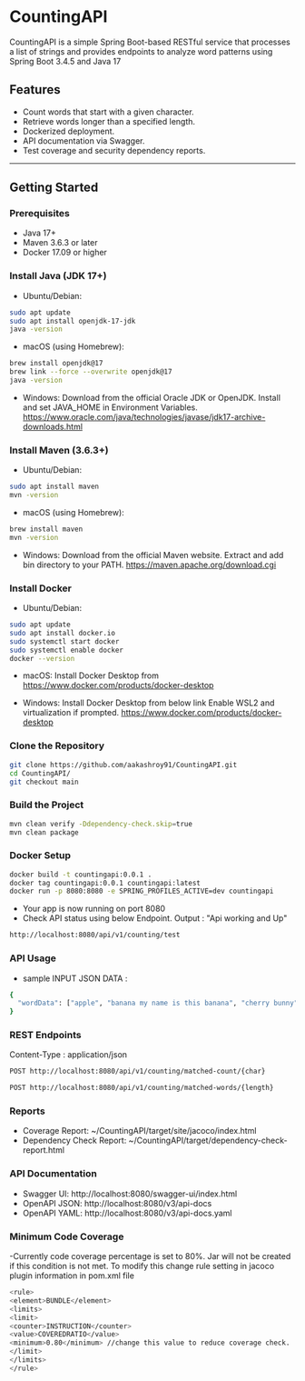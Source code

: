 # CountingAPI

CountingAPI is a simple Spring Boot-based RESTful service that processes a list of strings and provides endpoints to analyze word patterns using Spring Boot 3.4.5 and Java 17

## Features

- Count words that start with a given character.
- Retrieve words longer than a specified length.
- Dockerized deployment.
- API documentation via Swagger.
- Test coverage and security dependency reports.

---

## Getting Started

### Prerequisites

- Java 17+
- Maven 3.6.3 or later
- Docker 17.09 or higher

### Install Java (JDK 17+)
- Ubuntu/Debian:
```bash
sudo apt update
sudo apt install openjdk-17-jdk
java -version
```
- macOS (using Homebrew):
```bash
brew install openjdk@17
brew link --force --overwrite openjdk@17
java -version
```
- Windows:
Download from the official Oracle JDK or OpenJDK.
Install and set JAVA_HOME in Environment Variables.
https://www.oracle.com/java/technologies/javase/jdk17-archive-downloads.html

### Install Maven (3.6.3+)
- Ubuntu/Debian:
```bash
sudo apt install maven
mvn -version
```
- macOS (using Homebrew):
```bash
brew install maven
mvn -version
```
- Windows:
Download from the official Maven website.
Extract and add bin directory to your PATH.
https://maven.apache.org/download.cgi

### Install Docker
- Ubuntu/Debian:
```bash
sudo apt update
sudo apt install docker.io
sudo systemctl start docker
sudo systemctl enable docker
docker --version
```
- macOS:
Install Docker Desktop from
https://www.docker.com/products/docker-desktop

- Windows:
Install Docker Desktop from below link
Enable WSL2 and virtualization if prompted.
https://www.docker.com/products/docker-desktop

### Clone the Repository

```bash
git clone https://github.com/aakashroy91/CountingAPI.git
cd CountingAPI/
git checkout main
```
### Build the Project

```bash
mvn clean verify -Ddependency-check.skip=true
mvn clean package
```
### Docker Setup

```bash
docker build -t countingapi:0.0.1 .
docker tag countingapi:0.0.1 countingapi:latest
docker run -p 8080:8080 -e SPRING_PROFILES_ACTIVE=dev countingapi
```
- Your app is now running on port 8080
- Check API status using below Endpoint. Output : "Api working and Up"
```bash
http://localhost:8080/api/v1/counting/test
```

### API Usage
- sample INPUT JSON DATA :
```bash
{
  "wordData": ["apple", "banana my name is this banana", "cherry bunny", "Bamboo"]
}
```

### REST Endpoints 
Content-Type : application/json
```bash
POST http://localhost:8080/api/v1/counting/matched-count/{char}
```
```bash
POST http://localhost:8080/api/v1/counting/matched-words/{length}
```

### Reports
- Coverage Report: ~/CountingAPI/target/site/jacoco/index.html
- Dependency Check Report: ~/CountingAPI/target/dependency-check-report.html

### API Documentation
- Swagger UI: http://localhost:8080/swagger-ui/index.html
- OpenAPI JSON: http://localhost:8080/v3/api-docs
- OpenAPI YAML: http://localhost:8080/v3/api-docs.yaml

### Minimum Code Coverage
-Currently code coverage percentage is set to 80%. Jar will not be created if this condition is not met. To modify this change rule setting in jacoco plugin information in pom.xml file
```bash
<rule>
<element>BUNDLE</element>
<limits>
<limit>
<counter>INSTRUCTION</counter>
<value>COVEREDRATIO</value>
<minimum>0.80</minimum> //change this value to reduce coverage check.
</limit>
</limits>
</rule>
```
